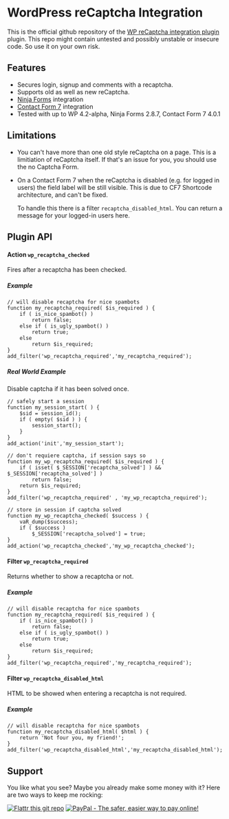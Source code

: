 WordPress reCaptcha Integration
===============================

This is the official github repository of the [WP reCaptcha integration plugin](https://wordpress.org/plugins/wp-recaptcha-integration/) 
plugin. This repo might contain untested and possibly unstable or insecure code. So use it on your own risk. 

Features
--------
- Secures login, signup and comments with a recaptcha.
- Supports old as well as new reCaptcha.
- [Ninja Forms](http://ninjaforms.com/) integration
- [Contact Form 7](https://wordpress.org/plugins/contact-form-7/) integration
- Tested with up to WP 4.2-alpha, Ninja Forms 2.8.7, Contact Form 7 4.0.1

Limitations
-----------
- You can't have more than one old style reCaptcha on a page. This is a limitiation of 
  reCaptcha itself. If that's an issue for you, you should use the no Captcha Form.

- On a Contact Form 7 when the reCaptcha is disabled (e.g. for logged in users) the field
  label will be still visible. This is due to CF7 Shortcode architecture, and can't be fixed.

  To handle this there is a filter `recaptcha_disabled_html`. You can return a message for your logged-in 
  users here.

Plugin API
----------

#### Action `wp_recaptcha_checked`

Fires after a recaptcha has been checked.

##### Example

```
// will disable recaptcha for nice spambots
function my_recaptcha_required( $is_required ) {
	if ( is_nice_spambot() )
		return false;
	else if ( is_ugly_spambot() )
		return true;
	else
		return $is_required;
}
add_filter('wp_recaptcha_required','my_recaptcha_required');
```

##### Real World Example

Disable captcha if it has been solved once.
```
// safely start a session
function my_session_start( ) {
	$sid = session_id();
	if ( empty( $sid ) ) {
		session_start();
	}
}
add_action('init','my_session_start');

// don't requiere captcha, if session says so
function my_wp_recaptcha_required( $is_required ) {
	if ( isset( $_SESSION['recaptcha_solved'] ) && $_SESSION['recaptcha_solved'] )
		return false;
	return $is_required;
}
add_filter('wp_recaptcha_required' , 'my_wp_recaptcha_required');

// store in session if captcha solved
function my_wp_recaptcha_checked( $success ) {
	vaR_dump($success);
	if ( $success )
		$_SESSION['recaptcha_solved'] = true;
}
add_action('wp_recaptcha_checked','my_wp_recaptcha_checked');
```


#### Filter `wp_recaptcha_required`

Returns whether to show a recaptcha or not.

##### Example
```
// will disable recaptcha for nice spambots
function my_recaptcha_required( $is_required ) {
	if ( is_nice_spambot() )
		return false;
	else if ( is_ugly_spambot() )
		return true;
	else
		return $is_required;
}
add_filter('wp_recaptcha_required','my_recaptcha_required');
```


#### Filter `wp_recaptcha_disabled_html`

HTML to be showed when entering a recaptcha is not required.

##### Example
```
// will disable recaptcha for nice spambots
function my_recaptcha_disabled_html( $html ) {
	return 'Not four you, my friend!';
}
add_filter('wp_recaptcha_disabled_html','my_recaptcha_disabled_html');
```

Support
-------
You like what you see? Maybe you already make some money with it? 
Here are two ways to keep me rocking:

[![Flattr this git repo](http://api.flattr.com/button/flattr-badge-large.png)](https://flattr.com/submit/auto?user_id=joern.lund&url=https://github.com/mcguffin/wp-recaptcha-integration&title=WP%20Recaptcha%20Integration&language=php&tags=github&category=software)
<a href="https://www.paypal.com/cgi-bin/webscr?cmd=_s-xclick&hosted_button_id=F8NKC6TCASUXE"><img src="https://www.paypalobjects.com/en_US/i/btn/btn_donate_SM.gif" border="0" name="submit" alt="PayPal - The safer, easier way to pay online!" /></a>
